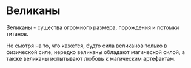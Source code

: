# Великаны

Великаны - существа огромного размера, порождения и потомки титанов.

Не смотря на то, что кажется, будто сила великанов только в физической силе, нередко великаны обладают магической силой, а также великаны испытывают любовь к магическим артефактам.
